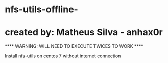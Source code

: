 # nfs-utils-offline-
# created by: Matheus Silva - anhax0r

**** WARNING: WILL NEED TO EXECUTE TWICES TO WORK ****

Install nfs-utils on centos 7 without internet connection

